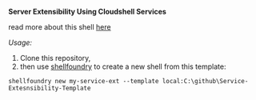 **Server Extensibility Using Cloudshell Services**

read more about this shell [here](https://github.com/QualiSystemsLab/Service-Extesnsibility-Template/blob/master/%7B%7Bcookiecutter.project_slug%7D%7D/readme.rst)

*Usage:*

1. Clone this repository, 
2. then use [shellfoundry](https://github.com/QualiSystems/shellfoundry) to create a new shell from this template:

```shellfoundry new my-service-ext --template local:C:\github\Service-Extesnsibility-Template```

